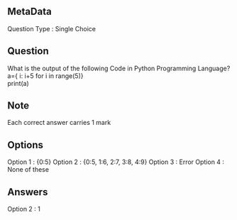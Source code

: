 ## MetaData
Question Type : Single Choice

## Question
What is the output of the following Code in Python Programming Language? </br> a={ i: i+5 for i in range(5)} </br> print(a)

## Note
Each correct answer carries 1 mark

## Options
Option 1 : {0:5}
Option 2 : {0:5, 1:6, 2:7, 3:8, 4:9}
Option 3 : Error
Option 4 : None of these

## Answers
Option 2 : 1

